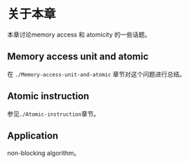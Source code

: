 # 关于本章

本章讨论memory access 和 atomicity 的一些话题。

## Memory access unit and atomic

在 `./Memory-access-unit-and-atomic` 章节对这个问题进行总结。



## Atomic instruction

参见`./Atomic-instruction`章节。



## Application

non-blocking algorithm。